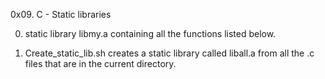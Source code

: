 0x09. C - Static libraries

  0.  static library libmy.a containing all the functions listed below.

  1. Create_static_lib.sh creates a static library called liball.a from all the .c files that are in the current directory.
